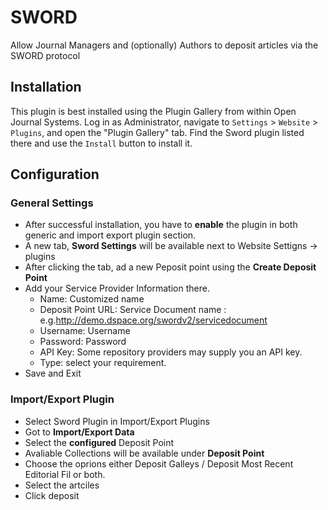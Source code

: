 # SWORD

Allow Journal Managers and (optionally) Authors to deposit articles via the SWORD protocol

## Installation

This plugin is best installed using the Plugin Gallery from within Open Journal Systems.
Log in as Administrator, navigate to `Settings` > `Website` > `Plugins`, and open the "Plugin Gallery"
tab. Find the Sword plugin listed there and use the `Install` button to install it.

## Configuration

### General Settings
- After successful installation, you  have to **enable** the plugin in both generic and import export plugin section.
- A new tab, **Sword Settings** will be available next to Website Settigns -> plugins
- After clicking the tab, ad a new Peposit point using the **Create Deposit Point**
- Add your Service Provider Information there. 
  -   Name: Customized name
  -   Deposit Point URL: Service Document name :   e.g.http://demo.dspace.org/swordv2/servicedocument
  -   Username: Username
  -   Password: Password
  -   API Key: Some repository providers may supply you an API key.
  -   Type: select your requirement.
-   Save and Exit
  
 ### Import/Export Plugin
 - Select Sword Plugin in Import/Export Plugins
 - Got to **Import/Export Data**
 - Select the **configured**  Deposit Point
 - Avaliable Collections will be available under **Deposit Point**
 - Choose the oprions either  Deposit Galleys / Deposit Most Recent Editorial Fil or both.
 - Select the artciles
 - Click deposit

  
